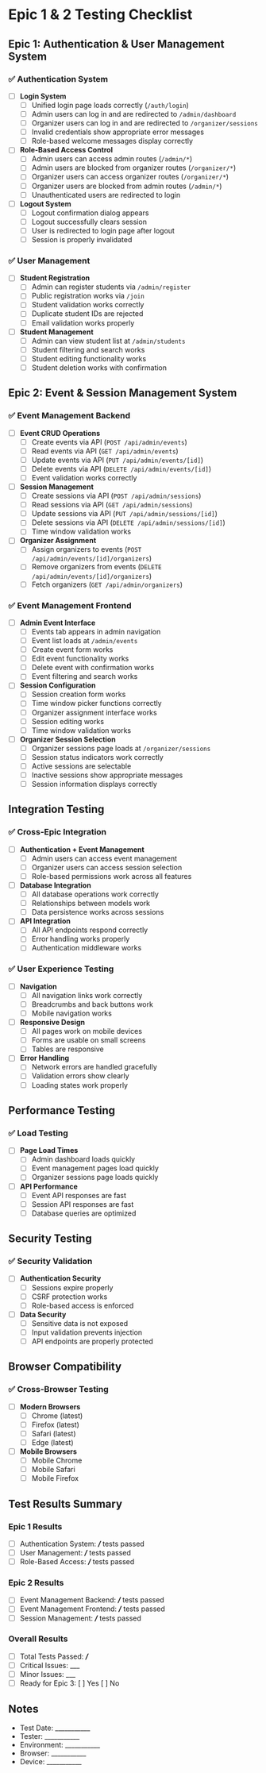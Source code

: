 # Epic 1 & 2 Testing Checklist

## Epic 1: Authentication & User Management System

### ✅ Authentication System
- [ ] **Login System**
  - [ ] Unified login page loads correctly (`/auth/login`)
  - [ ] Admin users can log in and are redirected to `/admin/dashboard`
  - [ ] Organizer users can log in and are redirected to `/organizer/sessions`
  - [ ] Invalid credentials show appropriate error messages
  - [ ] Role-based welcome messages display correctly

- [ ] **Role-Based Access Control**
  - [ ] Admin users can access admin routes (`/admin/*`)
  - [ ] Admin users are blocked from organizer routes (`/organizer/*`)
  - [ ] Organizer users can access organizer routes (`/organizer/*`)
  - [ ] Organizer users are blocked from admin routes (`/admin/*`)
  - [ ] Unauthenticated users are redirected to login

- [ ] **Logout System**
  - [ ] Logout confirmation dialog appears
  - [ ] Logout successfully clears session
  - [ ] User is redirected to login page after logout
  - [ ] Session is properly invalidated

### ✅ User Management
- [ ] **Student Registration**
  - [ ] Admin can register students via `/admin/register`
  - [ ] Public registration works via `/join`
  - [ ] Student validation works correctly
  - [ ] Duplicate student IDs are rejected
  - [ ] Email validation works properly

- [ ] **Student Management**
  - [ ] Admin can view student list at `/admin/students`
  - [ ] Student filtering and search works
  - [ ] Student editing functionality works
  - [ ] Student deletion works with confirmation

## Epic 2: Event & Session Management System

### ✅ Event Management Backend
- [ ] **Event CRUD Operations**
  - [ ] Create events via API (`POST /api/admin/events`)
  - [ ] Read events via API (`GET /api/admin/events`)
  - [ ] Update events via API (`PUT /api/admin/events/[id]`)
  - [ ] Delete events via API (`DELETE /api/admin/events/[id]`)
  - [ ] Event validation works correctly

- [ ] **Session Management**
  - [ ] Create sessions via API (`POST /api/admin/sessions`)
  - [ ] Read sessions via API (`GET /api/admin/sessions`)
  - [ ] Update sessions via API (`PUT /api/admin/sessions/[id]`)
  - [ ] Delete sessions via API (`DELETE /api/admin/sessions/[id]`)
  - [ ] Time window validation works

- [ ] **Organizer Assignment**
  - [ ] Assign organizers to events (`POST /api/admin/events/[id]/organizers`)
  - [ ] Remove organizers from events (`DELETE /api/admin/events/[id]/organizers`)
  - [ ] Fetch organizers (`GET /api/admin/organizers`)

### ✅ Event Management Frontend
- [ ] **Admin Event Interface**
  - [ ] Events tab appears in admin navigation
  - [ ] Event list loads at `/admin/events`
  - [ ] Create event form works
  - [ ] Edit event functionality works
  - [ ] Delete event with confirmation works
  - [ ] Event filtering and search works

- [ ] **Session Configuration**
  - [ ] Session creation form works
  - [ ] Time window picker functions correctly
  - [ ] Organizer assignment interface works
  - [ ] Session editing works
  - [ ] Time window validation works

- [ ] **Organizer Session Selection**
  - [ ] Organizer sessions page loads at `/organizer/sessions`
  - [ ] Session status indicators work correctly
  - [ ] Active sessions are selectable
  - [ ] Inactive sessions show appropriate messages
  - [ ] Session information displays correctly

## Integration Testing

### ✅ Cross-Epic Integration
- [ ] **Authentication + Event Management**
  - [ ] Admin users can access event management
  - [ ] Organizer users can access session selection
  - [ ] Role-based permissions work across all features

- [ ] **Database Integration**
  - [ ] All database operations work correctly
  - [ ] Relationships between models work
  - [ ] Data persistence works across sessions

- [ ] **API Integration**
  - [ ] All API endpoints respond correctly
  - [ ] Error handling works properly
  - [ ] Authentication middleware works

### ✅ User Experience Testing
- [ ] **Navigation**
  - [ ] All navigation links work correctly
  - [ ] Breadcrumbs and back buttons work
  - [ ] Mobile navigation works

- [ ] **Responsive Design**
  - [ ] All pages work on mobile devices
  - [ ] Forms are usable on small screens
  - [ ] Tables are responsive

- [ ] **Error Handling**
  - [ ] Network errors are handled gracefully
  - [ ] Validation errors show clearly
  - [ ] Loading states work properly

## Performance Testing

### ✅ Load Testing
- [ ] **Page Load Times**
  - [ ] Admin dashboard loads quickly
  - [ ] Event management pages load quickly
  - [ ] Organizer sessions page loads quickly

- [ ] **API Performance**
  - [ ] Event API responses are fast
  - [ ] Session API responses are fast
  - [ ] Database queries are optimized

## Security Testing

### ✅ Security Validation
- [ ] **Authentication Security**
  - [ ] Sessions expire properly
  - [ ] CSRF protection works
  - [ ] Role-based access is enforced

- [ ] **Data Security**
  - [ ] Sensitive data is not exposed
  - [ ] Input validation prevents injection
  - [ ] API endpoints are properly protected

## Browser Compatibility

### ✅ Cross-Browser Testing
- [ ] **Modern Browsers**
  - [ ] Chrome (latest)
  - [ ] Firefox (latest)
  - [ ] Safari (latest)
  - [ ] Edge (latest)

- [ ] **Mobile Browsers**
  - [ ] Mobile Chrome
  - [ ] Mobile Safari
  - [ ] Mobile Firefox

## Test Results Summary

### Epic 1 Results
- [ ] Authentication System: ___/___ tests passed
- [ ] User Management: ___/___ tests passed
- [ ] Role-Based Access: ___/___ tests passed

### Epic 2 Results
- [ ] Event Management Backend: ___/___ tests passed
- [ ] Event Management Frontend: ___/___ tests passed
- [ ] Session Management: ___/___ tests passed

### Overall Results
- [ ] Total Tests Passed: ___/___
- [ ] Critical Issues: ___
- [ ] Minor Issues: ___
- [ ] Ready for Epic 3: [ ] Yes [ ] No

## Notes
- Test Date: ___________
- Tester: ___________
- Environment: ___________
- Browser: ___________
- Device: ___________

